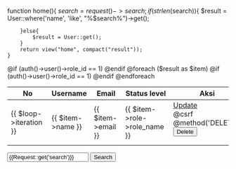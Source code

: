  function home(){
        $search = request()->search;
        if(strlen($search)){
            $result = User::where('name', 'like', "%$search%")->get();
    
        }else{
            $result = User::get();
        }
        return view("home", compact("result"));
    }



   <div class="table-responsive">
            <table class="table table-bordered align-middle">
                <thead>
                    <tr>
                        <th>No</th>
                        <th>Username</th>
                        <th>Email</th>
                        <th>Status level</th>
                        @if (auth()->user()->role_id == 1)
                            <th>Aksi</th>
                        @endif
                    </tr>
                </thead>
                <tbody>
                    @foreach ($result as $item)
                        <tr>
                            <td>{{ $loop->iteration }}</td>
                            <td>{{ $item->name }}</td>
                            <td>{{ $item->email }}</td>
                            <td>{{ $item->role->role_name }}</td>
                            @if (auth()->user()->role_id == 1)
                                <td>
                                    <a class="btn btn-danger" href="{{ route('update', $item->id) }}">Update</a>
                                    <form class="d-inline" action="{{ route('delete', $item->id) }}"
                                        onsubmit="return confirm('Apakah yakin ingin dihapus?')" method="POST">
                                        @csrf
                                        @method('DELETE')
                                        <button type="submit" class="btn btn-warning">Delete</button>
                                    </form>
                                </td>
                            @endif
                        </tr>
                    @endforeach
                </tbody>
            </table>
        </div>

 <form class="d-flex" role="search" action="{{ route('home') }}" method="GET">
            <input class="form-control me-2" type="search" placeholder="Search" value="{{Request::get('search')}}" aria-label="Search" name="search">
            <button class="btn btn-outline-success" type="submit">Search</button>
        </form>
